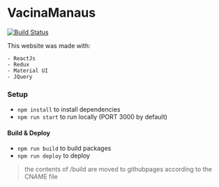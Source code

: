 # VacinaManaus

[![Build Status](https://travis-ci.org/joemccann/dillinger.svg?branch=master)](https://travis-ci.org/joemccann/dillinger)


This website was made with:

    - ReactJs
    - Redux
    - Material UI
    - JQuery

### Setup

- `npm install` to install dependencies
- `npm run start` to run locally (PORT 3000 by default)

#### Build & Deploy

- `npm run build` to build packages
- `npm run deploy` to deploy

> the contents of /build are moved to githubpages according to the CNAME file